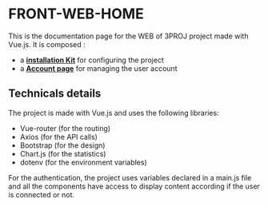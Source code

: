 # FRONT-WEB-HOME


This is the documentation page for the WEB of 3PROJ project made with Vue.js. It is composed :
- a **[installation Kit](Install-project.md)** for configuring the project
- a **[Account page](Account-page.md)** for managing the user account





## Technicals details

The project is made with Vue.js and uses the following libraries:
- Vue-router (for the routing)
- Axios (for the API calls)
- Bootstrap (for the design)
- Chart.js (for the statistics)
- dotenv (for the environment variables)

For the authentication, the project uses variables declared in a main.js file and all the components have access to display content according if the user is connected or not.